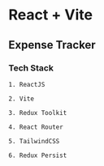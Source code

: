 # React + Vite

## Expense Tracker

### Tech Stack

```
1. ReactJS

2. Vite

3. Redux Toolkit

4. React Router

5. TailwindCSS

6. Redux Persist

```
